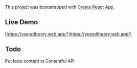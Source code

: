 This project was bootstrapped with [Create React App](https://github.com/facebook/create-react-app).

## Live Demo
[https://yeandtheory.web.app/](https://yeandtheory.web.app/)

## Todo
Put local content ot Contentful API

